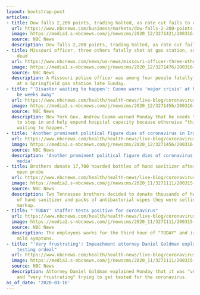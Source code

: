 ```yaml
---
layout: bootstrap-post
articles:
- title: Dow falls 2,200 points, trading halted, as rate cut fails to calm markets
  url: https://www.nbcnews.com/business/markets/dow-falls-2-200-points-trading-halted-rate-cut-fails-n1160246
  image: https://media1.s-nbcnews.com/j/newscms/2020_12/3271421/200316-new-york-stock-exchange-mn-0830_0_9f58353b865ee40504c81822bf0b1e32.nbcnews-fp-1200-630.jpg
  source: NBC News
  description: Dow falls 2,200 points, trading halted, as rate cut fails to calm markets
- title: Missouri officer, three others fatally shot at gas station, suspect also
    dead
  url: https://www.nbcnews.com/news/us-news/missouri-officer-three-others-fatally-shot-gas-station-suspect-also-n1160276
  image: https://media1.s-nbcnews.com/j/newscms/2020_12/3271476/200316-gas-station-shooting-cs-904a_17230b84f80b8e5e38c549e94687eca0.nbcnews-fp-1200-630.jpg
  source: NBC News
  description: A Missouri police officer was among four people fatally shot by a gunman
    at a Springfield gas station late Sunday.
- title: "'Disaster waiting to happen': Cuomo warns 'major crisis' at hospitals could
    be weeks away"
  url: https://www.nbcnews.com/health/health-news/live-blog/coronavirus-updates-live-u-s-cities-close-public-buildings-global-n1160106/ncrd1160251
  image: https://media2.s-nbcnews.com/j/newscms/2020_12/3271456/200316-coronavirus-live-blog-social-only_690c61aed2190b51049757fe0290b4f8.nbcnews-fp-1200-630.jpg
  source: NBC News
  description: New York Gov. Andrew Cuomo warned Monday that he needs the U.S. military
    to step in and help expand hospital capacity because otherwise "this is a disaster
    waiting to happen."
- title: 'Another prominent political figure dies of coronavirus in Iran: state media'
  url: https://www.nbcnews.com/health/health-news/live-blog/coronavirus-updates-live-u-s-cities-close-public-buildings-global-n1160106/ncrd1160206
  image: https://media2.s-nbcnews.com/j/newscms/2020_12/3271456/200316-coronavirus-live-blog-social-only_690c61aed2190b51049757fe0290b4f8.nbcnews-fp-1200-630.jpg
  source: NBC News
  description: 'Another prominent political figure dies of coronavirus in Iran: state
    media'
- title: Brothers donate 17,700 hoarded bottles of hand sanitizer after officials
    open probe
  url: https://www.nbcnews.com/health/health-news/live-blog/coronavirus-updates-live-u-s-cities-close-public-buildings-global-n1160106/ncrd1160216
  image: https://media2.s-nbcnews.com/j/newscms/2020_11/3271111/200315-coronavirus-restaurant-new-rochelle-se-1141p_beb2c6cff27bef1f54218e0536c5ebcd.nbcnews-fp-1200-630.jpg
  source: NBC News
  description: Two Tennessee brothers decided to donate thousands of hoarded bottles
    of hand sanitizer and packs of antibacterial wipes they were selling at a huge
    markup.
- title: "'TODAY' staffer tests positive for coronavirus"
  url: https://www.nbcnews.com/health/health-news/live-blog/coronavirus-updates-live-u-s-cities-close-public-buildings-global-n1160106/ncrd1160201
  image: https://media2.s-nbcnews.com/j/newscms/2020_11/3271111/200315-coronavirus-restaurant-new-rochelle-se-1141p_beb2c6cff27bef1f54218e0536c5ebcd.nbcnews-fp-1200-630.jpg
  source: NBC News
  description: The employees works for the third hour of "TODAY" and is experiencing
    mild symptons.
- title: "'Very frustrating': Impeachment attorney Daniel Goldman explains coronavirus
    testing ordeal"
  url: https://www.nbcnews.com/health/health-news/live-blog/coronavirus-updates-live-u-s-cities-close-public-buildings-global-n1160106/ncrd1160211
  image: https://media2.s-nbcnews.com/j/newscms/2020_11/3271111/200315-coronavirus-restaurant-new-rochelle-se-1141p_beb2c6cff27bef1f54218e0536c5ebcd.nbcnews-fp-1200-630.jpg
  source: NBC News
  description: Attorney Daniel Goldman explained Monday that it was "very difficult"
    and "very frustrating" trying to get tested for the coronavirus.
as_of_date: '2020-03-16'
---
```


